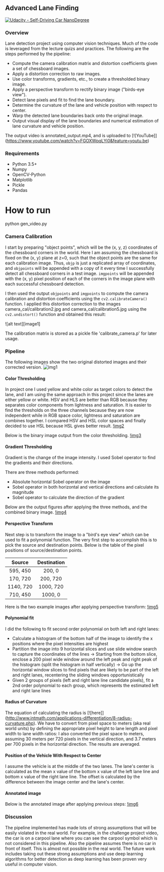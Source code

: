 ## Advanced Lane Finding
[![Udacity - Self-Driving Car NanoDegree](https://s3.amazonaws.com/udacity-sdc/github/shield-carnd.svg)](http://www.udacity.com/drive)

### Overview
Lane detection project using computer vision techniques. Much of the code is leveraged from the lecture quizs and practices. 
The following are the steps performed by the pipeline:

* Compute the camera calibration matrix and distortion coefficients given a set of chessboard images.
* Apply a distortion correction to raw images.
* Use color transforms, gradients, etc., to create a thresholded binary image.
* Apply a perspective transform to rectify binary image ("birds-eye view").
* Detect lane pixels and fit to find the lane boundary.
* Determine the curvature of the lane and vehicle position with respect to center.
* Warp the detected lane boundaries back onto the original image.
* Output visual display of the lane boundaries and numerical estimation of lane curvature and vehicle position.

The output video is annotated_output.mp4, and is uploaded to [![YouTube]] (https://www.youtube.com/watch?v=FGOXWpqLYi0&feature=youtu.be)

### Requirements
* Python 3.5+
* Numpy
* OpenCV-Python
* Matplotlib
* Pickle
* Pandas

# How to run
python gen_video.py

### Camera Calibration
I start by preparing "object points", which will be the (x, y, z) coordinates of the chessboard corners in the world. Here I am assuming the chessboard is fixed on the (x, y) plane at z=0, such that the object points are the same for each calibration image.  Thus, `objp` is just a replicated array of coordinates, and `objpoints` will be appended with a copy of it every time I successfully detect all chessboard corners in a test image.  `imgpoints` will be appended with the (x, y) pixel position of each of the corners in the image plane with each successful chessboard detection.  

I then used the output `objpoints` and `imgpoints` to compute the camera calibration and distortion coefficients using the `cv2.calibrateCamera()` function.  I applied this distortion correction to the images camera_cal/calibration2.jpg and camera_cal/calibration5.jpg using the `cv2.undistort()` function and obtained this result: 

![alt text][image1]

The calibration matrix is stored as a pickle file 'calibrate_camera.p' for later usage.

### Pipeline
The following images show the two original distorted images and their corrected version.
![img1]()

#### Color Thresholding 
In project one I used yellow and white color as target colors to detect the lane, and I am using the same approach in this project since the lanes are either yellow or white. HSV and HLS are better than RGB because they separates color components from lightness and saturation. It is easier to find the thresholds on the three channels because they are now independent while in RGB space color, lightness and saturation are combines together. I compared HSV and HSL color spaces and finally decided to use HSL because HSL gives better result. 
[!img2]()

Below is the binary image output from the color thresholding.
[!img3]()

#### Gradient Thresholding
Gradient is the change of the image intensity. I used Sobel operator to find the gradients and their directions. 

There are three methods performed:

* Absolute horizontal Sobel operator on the image
* Sobel operator in both horizontal and vertical directions and calculate its magnitude
* Sobel operator to calculate the direction of the gradient

Below are the output figures after applying the three methods, and the combined binary image.
[!img4]()

#### Perspective Transform
Next step is to transform the image to a "bird's eye view" which can be used to fit a polynomial function. The very first step to accomplish this is to pick the source and destination points. Below is the table of the pixel positions of source/destination points.

| Source        | Destination   | 
|:-------------:|:-------------:| 
| 595, 450      | 200, 0        | 
| 170, 720      | 200, 720      |
| 1140, 720     | 1000, 720      |
| 710, 450      | 1000, 0        |

Here is the two example images after applying perspective transform:
[!img5]()

#### Polynomial fit
I did the following to fit second order polynomial on both left and right lanes:
* Calculate a histogram of the bottom half of the image to identify the x positions where the pixel intensities are highest
* Partition the image into 9 horizontal slices and use slide window search to capture the coordinates of the lines
  -> Starting from the bottom slice, enclose a 200 pixel wide window around the left peak and right peak of the histogram (split the histogram in half vertically)
  -> Go up the horizontal window slices to find pixels that are likely to be part of the left and right lanes, recentering the sliding windows opportunistically
* Given 2 groups of pixels (left and right lane line candidate pixels), fit a 2nd order polynomial to each group, which represents the estimated left and right lane lines

#### Radius of Curvature
The equation of calculating the radius is [![here]] (http://www.intmath.com/applications-differentiation/8-radius-curvature.php). We have to convert from pixel space to meters (aka real world units) by defining the appropriate pixel height to lane length and pixel width to lane width ratios:
I also converted the pixel space to meters, assuming 30 meters per 720 pixels in the vertical direction, and 3.7 meters per 700 pixels in the horizontal direction. The results are averaged.

#### Position of the Vehicle With Respect to Center
I assume the vehicle is at the middle of the two lanes. The lane's center is calculated as the mean x value of the bottom x value of the left lane line and bottom x value of the right lane line. The offset is calculated by the difference between the image center and the lane's center.


#### Annotated image
Below is the annotated image after applying previous steps:
[!img6]()

### Discussion
The pipeline implemented has made lots of strong assumptions that will be easily violated in the real world. For example, in the challenge project video, the car is on a carpool lane where you can see the carpool symbol which is not considered in this pipeline. Also the pipeline assumes there is no car in front of itself. This is almost not possible in the real world. The future work includes taking out these strong assumptions and use deep learning algorithms for better detection as deep learning has been proven very useful in computer vision.
